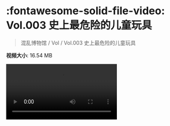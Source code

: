 # :fontawesome-solid-file-video: Vol.003 史上最危险的儿童玩具

> 混乱博物馆 / Vol / Vol.003 史上最危险的儿童玩具

**视频大小**: 16.54 MB

<div class="video"><video src="https://file.hsyhx.top/archive/混乱博物馆/Vol/Vol.003 史上最危险的儿童玩具.mp4" controls preload>🤔 您的浏览器不支持 video 标签</video></div>